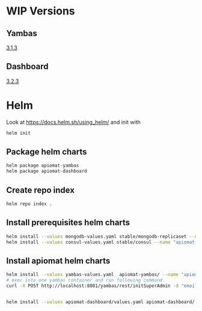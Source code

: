 # WIP Versions

## Yambas

[3.1.3](https://apinautengmbh.github.io/helm/apiomat-yambas-wip-3.1.3.tgz)

## Dashboard

[3.2.3](https://apinautengmbh.github.io/helm/apiomat-dashboard-wip-3.2.3.tgz)

# Helm

Look at https://docs.helm.sh/using_helm/
and init with

```bash
helm init
```

## Package helm charts

```bash
helm package apiomat-yambas
helm package apiomat-dashboard
```

## Create repo index

```bash
helm repo index .
```

## Install prerequisites helm charts
```bash
helm install --values mongodb-values.yaml stable/mongodb-replicaset --name "apiomat-mongodb"
helm install --values consul-values.yaml stable/consul --name "apiomat-consul" --namespace apiomat
```

## Install apiomat helm charts
```bash
helm install --values yambas-values.yaml  apiomat-yambas/ --name "apiomat-yambas" --namespace apiomat
# exec into one yambas container and run following command
curl -X POST http://localhost:8081/yambas/rest/initSuperAdmin -d "email=apinaut@apiomat.com&password=supers3cr3tpassword"


helm install --values apiomat-dashboard/values.yaml apiomat-dashboard/ --name "apiomat-dashboard"
```
